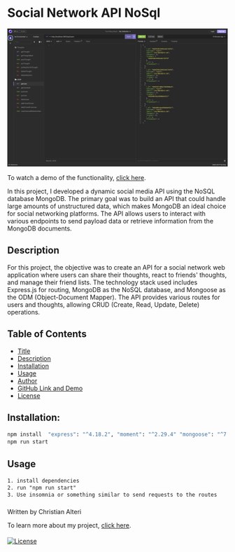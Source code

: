 # Social Network API NoSql

 ![Alt text](./Assets/insomnia-demo.png "Photo of insomnia routes")

 To watch a demo of the functionality, [click here](https://drive.google.com/file/d/1ezOmMmTAgaul5OTxX09fgD1rlv0_L3jn/view).


In this project, I developed a dynamic social media API using the NoSQL database MongoDB. The primary goal was to build an API that could handle large amounts of unstructured data, which makes MongoDB an ideal choice for social networking platforms. The API allows users to interact with various endpoints to send payload data or retrieve information from the MongoDB documents.

## Description 

For this project, the objective was to create an API for a social network web application where users can share their thoughts, react to friends' thoughts, and manage their friend lists. The technology stack used includes Express.js for routing, MongoDB as the NoSQL database, and Mongoose as the ODM (Object-Document Mapper). The API provides various routes for users and thoughts, allowing CRUD (Create, Read, Update, Delete) operations.

## Table of Contents

* [Title](#title)
* [Description](#description)
* [Installation](#installation)
* [Usage](#usage)
* [Author](#author)
* [GitHub Link and Demo](#github-link-and-demo)
* [License](#license)

## Installation:

```bash
npm install  "express": "^4.18.2", "moment": "^2.29.4" "mongoose": "^7.4.0", "validator": "^13.9.0"
npm run start
```


## Usage
```
1. install dependencies
2. run "npm run start"
3. Use insomnia or something similar to send requests to the routes
```

###

Written by Christian Alteri

To learn more about my project, [click here](https://github.com/ChristianAlteri/Social-Network-API-NoSql).


####

[![License](https://img.shields.io/badge/LICENSE-MIT-red)](LICENSE)
